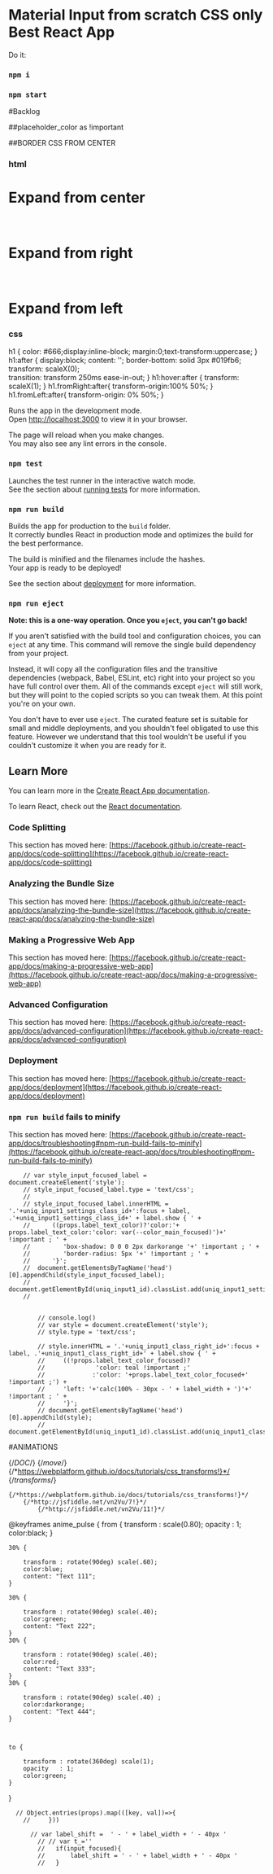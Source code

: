 # Material Input from scratch CSS only Best React App
 
Do it:
### `npm i`
### `npm start`

#Backlog

##placeholder_color
as !important

##BORDER CSS FROM CENTER

### html
<h1 class="fromCenter">Expand from center</h1><br/>
<h1 class="fromRight">Expand from right</h1><br/>
<h1 class="fromLeft">Expand from left</h1>

### css
h1 { color: #666;display:inline-block; margin:0;text-transform:uppercase; }
h1:after {
  display:block;
  content: '';
  border-bottom: solid 3px #019fb6;  
  transform: scaleX(0);  
  transition: transform 250ms ease-in-out;
}
h1:hover:after { transform: scaleX(1); }
h1.fromRight:after{ transform-origin:100% 50%; }
h1.fromLeft:after{  transform-origin:  0% 50%; }

Runs the app in the development mode.\
Open [http://localhost:3000](http://localhost:3000) to view it in your browser.

The page will reload when you make changes.\
You may also see any lint errors in the console.

### `npm test`

Launches the test runner in the interactive watch mode.\
See the section about [running tests](https://facebook.github.io/create-react-app/docs/running-tests) for more information.

### `npm run build`

Builds the app for production to the `build` folder.\
It correctly bundles React in production mode and optimizes the build for the best performance.

The build is minified and the filenames include the hashes.\
Your app is ready to be deployed!

See the section about [deployment](https://facebook.github.io/create-react-app/docs/deployment) for more information.

### `npm run eject`

**Note: this is a one-way operation. Once you `eject`, you can't go back!**

If you aren't satisfied with the build tool and configuration choices, you can `eject` at any time. This command will remove the single build dependency from your project.

Instead, it will copy all the configuration files and the transitive dependencies (webpack, Babel, ESLint, etc) right into your project so you have full control over them. All of the commands except `eject` will still work, but they will point to the copied scripts so you can tweak them. At this point you're on your own.

You don't have to ever use `eject`. The curated feature set is suitable for small and middle deployments, and you shouldn't feel obligated to use this feature. However we understand that this tool wouldn't be useful if you couldn't customize it when you are ready for it.

## Learn More

You can learn more in the [Create React App documentation](https://facebook.github.io/create-react-app/docs/getting-started).

To learn React, check out the [React documentation](https://reactjs.org/).

### Code Splitting

This section has moved here: [https://facebook.github.io/create-react-app/docs/code-splitting](https://facebook.github.io/create-react-app/docs/code-splitting)

### Analyzing the Bundle Size

This section has moved here: [https://facebook.github.io/create-react-app/docs/analyzing-the-bundle-size](https://facebook.github.io/create-react-app/docs/analyzing-the-bundle-size)

### Making a Progressive Web App

This section has moved here: [https://facebook.github.io/create-react-app/docs/making-a-progressive-web-app](https://facebook.github.io/create-react-app/docs/making-a-progressive-web-app)

### Advanced Configuration

This section has moved here: [https://facebook.github.io/create-react-app/docs/advanced-configuration](https://facebook.github.io/create-react-app/docs/advanced-configuration)

### Deployment

This section has moved here: [https://facebook.github.io/create-react-app/docs/deployment](https://facebook.github.io/create-react-app/docs/deployment)

### `npm run build` fails to minify

This section has moved here: [https://facebook.github.io/create-react-app/docs/troubleshooting#npm-run-build-fails-to-minify](https://facebook.github.io/create-react-app/docs/troubleshooting#npm-run-build-fails-to-minify)


        // var style_input_focused_label = document.createElement('style');
        // style_input_focused_label.type = 'text/css';
        //
        // style_input_focused_label.innerHTML = '.'+uniq_input1_settings_class_id+':focus + label, .'+uniq_input1_settings_class_id+' + label.show { ' +
        //      ((props.label_text_color)?'color:'+ props.label_text_color:'color: var(--color_main_focused)')+' !important ; ' +
        //         'box-shadow: 0 0 0 2px darkorange '+' !important ; ' +
        //         'border-radius: 5px '+' !important ; ' +
        //      '}';
        //  document.getElementsByTagName('head')[0].appendChild(style_input_focused_label);
        //  document.getElementById(uniq_input1_id).classList.add(uniq_input1_settings_class_id);
        //


            // console.log()
            // var style = document.createElement('style');
            // style.type = 'text/css';

            // style.innerHTML = '.'+uniq_input1_class_right_id+':focus + label, .'+uniq_input1_class_right_id+' + label.show { ' +
            //     ((!props.label_text_color_focused)?
            //              'color: teal !important ;'
            //             :'color: '+props.label_text_color_focused+' !important ;') +
            //     'left: '+'calc(100% - 30px - ' + label_width + ')'+' !important ; ' +
            //     '}';
            // document.getElementsByTagName('head')[0].appendChild(style);
            // document.getElementById(uniq_input1_id).classList.add(uniq_input1_class_right_id);


#ANIMATIONS

{/*DOC*/}
{/*move*/}
{/*https://webplatform.github.io/docs/tutorials/css_transforms!}*/
{/*transforms*/}

    {/*https://webplatform.github.io/docs/tutorials/css_transforms!}*/
        {/*http://jsfiddle.net/vn2Vu/7!}*/
            {/*http://jsfiddle.net/vn2Vu/11!}*/


@keyframes anime_pulse {
from {
transform : scale(0.80);
opacity   : 1;
color:black;
}

    30% {

        transform : rotate(90deg) scale(.60);
        color:blue;
        content: "Text 111";
    }

    30% {

        transform : rotate(90deg) scale(.40);
        color:green;
        content: "Text 222";
    }
    30% {

        transform : rotate(90deg) scale(.40);
        color:red;
        content: "Text 333";
    }
    30% {

        transform : rotate(90deg) scale(.40) ;
        color:darkorange;
        content: "Text 444";
    }



    to {

        transform : rotate(360deg) scale(1);
        opacity   : 1;
        color:green;
    }



}

      // Object.entries(props).map(([key, val])=>{
        //     }))

          // var label_shift =  ' - ' + label_width + ' - 40px '
            // // var t_=''
            //   if(input_focused){
            //       label_shift = ' - ' + label_width + ' - 40px '
            //   }
